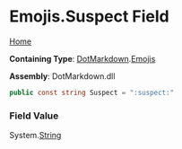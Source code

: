# Emojis\.Suspect Field

[Home](../../../README.md)

**Containing Type**: [DotMarkdown](../../README.md)\.[Emojis](../README.md)

**Assembly**: DotMarkdown\.dll

```csharp
public const string Suspect = ":suspect:"
```

### Field Value

System\.[String](https://docs.microsoft.com/en-us/dotnet/api/system.string)